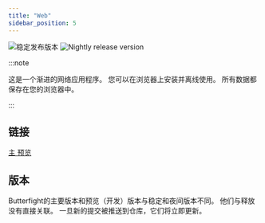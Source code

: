 ```yaml
---
title: "Web"
sidebar_position: 5
---
```


![稳定发布版本](https://img.shields.io/badge/dynamic/yaml?color=c4840d&label=Stable&query=%24.version&url=https%3A%2F%2Fraw.githubusercontent.com%2FLinwoodDev%2Fbutterfly%2Fstable%2Fapp%2Fpubspec.yaml&style=for-the-badge) ![Nightly release version](https://img.shields.io/badge/dynamic/yaml?color=f7d28c&label=Nightly&query=%24.version&url=https%3A%2F%2Fraw.githubusercontent.com%2FLinwoodDev%2Fbutterfly%2Fnightly%2Fapp%2Fpubspec.yaml&style=for-the-badge)

:::note

这是一个渐进的网络应用程序。 您可以在浏览器上安装并离线使用。 所有数据都保存在您的浏览器中。

:::


## 链接

<div className="row margin-bottom--lg padding--sm">
<a className="button button--outline button--info button--lg margin--sm" href="https://butterfly.linwood.dev">
  主
</a>
<a className="button button--outline button--danger button--lg margin--sm" href="https://preview.butterfly.linwood.dev">
  预览
</a>
</div>

## 版本

Butterfight的主要版本和预览（开发）版本与稳定和夜间版本不同。 他们与释放没有直接关联。 一旦新的提交被推送到仓库，它们将立即更新。
